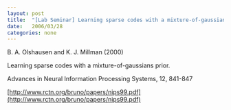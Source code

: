 ```yaml
---
layout: post
title:  "[Lab Seminar] Learning sparse codes with a mixture-of-gaussians prior"
date:   2006/03/28
categories: none
---
```








B. A. Olshausen and K. J. Millman (2000)

Learning sparse codes with a mixture-of-gaussians prior.

Advances in Neural Information Processing Systems, 12, 841-847



[http://www.rctn.org/bruno/papers/nips99.pdf](http://www.rctn.org/bruno/papers/nips99.pdf)



 

